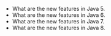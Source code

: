 - What are the new features in Java 5.
- What are the new features in Java 6.
- What are the new features in Java 7.
- What are the new features in Java 8.